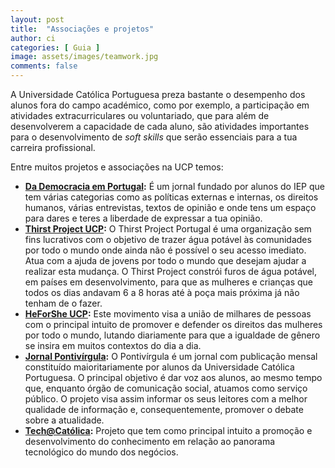 ```yaml
---
layout: post
title:  "Associações e projetos"
author: ci
categories: [ Guia ]
image: assets/images/teamwork.jpg
comments: false
---
```

A Universidade Católica Portuguesa preza bastante o desempenho dos alunos fora do campo académico, como por exemplo, a participação em atividades extracurriculares ou voluntariado, que para além de desenvolverem a capacidade de cada aluno, são atividades importantes para o desenvolvimento de *soft skills* que serão essenciais para a tua carreira profissional.

Entre muitos projetos e associações na UCP temos:
- **[Da Democracia em Portugal](https://www.facebook.com/dademocraciaemportugal):** É um jornal fundado por alunos do IEP que tem várias categorias como as políticas externas e internas, os direitos humanos, várias entrevistas, textos de opinião e onde tens um espaço para dares e teres a liberdade de expressar a tua opinião.
- **[Thirst Project UCP](https://www.facebook.com/Thirst-Project-UCP-335387324317938/):** O Thirst Project Portugal é uma organização sem fins lucrativos com o objetivo de trazer água potável às comunidades por todo o mundo onde ainda não é possível o seu acesso imediato. Atua com a ajuda de jovens por todo o mundo que desejam ajudar a realizar esta mudança.  O Thirst Project constrói furos de água potável, em países em desenvolvimento, para que as mulheres e crianças que todos os dias andavam 6 a 8 horas até à poça mais próxima já não tenham de o fazer.
- **[HeForShe UCP](https://www.facebook.com/heforsheucplisboa):** Este movimento visa a união de milhares de pessoas com o principal intuito de promover e defender os direitos das mulheres por todo o mundo, lutando diariamente para que a igualdade de gênero se insira em muitos contextos do dia a dia.
- **[Jornal Pontivírgula](https://www.facebook.com/pontivirgula.geral/):** O Pontivírgula é um jornal com publicação mensal constituído maioritariamente por alunos da Universidade Católica Portuguesa. O principal objetivo é dar voz aos alunos, ao mesmo tempo que, enquanto órgão de comunicação social, atuamos como serviço público. O projeto visa assim informar os seus leitores com a melhor qualidade de informação e, consequentemente, promover o debate sobre a atualidade.
- **[Tech@Católica](https://techatcatolica.com/):** Projeto que tem como principal intuito a promoção e desenvolvimento do conhecimento em relação ao panorama tecnológico do mundo dos negócios.
